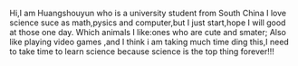 Hi,I am Huangshouyun who is a university student from South China
I love science suce as math,pysics and computer,but I just start,hope I will good at those one day.
Which animals I like:ones who are cute and smater;
Also like playing video games ,and I think i am taking much time ding this,I need to take time to learn science because science is the top thing forever!!!
